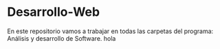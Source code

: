 # Desarrollo-Web
En este repositorio vamos a trabajar en todas las carpetas del programa: Análisis y desarrollo de Software.
hola
